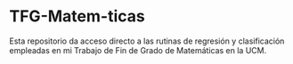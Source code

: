 # TFG-Matem-ticas
Esta repositorio da acceso directo a las rutinas de regresión y clasificación empleadas en mi Trabajo de Fin de Grado de Matemáticas en la UCM.
